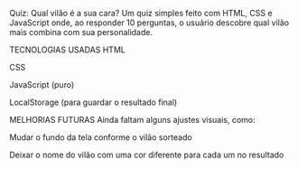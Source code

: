Quiz: Qual vilão é a sua cara?
Um quiz simples feito com HTML, CSS e JavaScript onde, ao responder 10 perguntas, o usuário descobre qual vilão mais combina com sua personalidade.

TECNOLOGIAS USADAS
HTML

CSS

JavaScript (puro)

LocalStorage (para guardar o resultado final)

MELHORIAS FUTURAS
Ainda faltam alguns ajustes visuais, como:

Mudar o fundo da tela conforme o vilão sorteado

Deixar o nome do vilão com uma cor diferente para cada um no resultado
